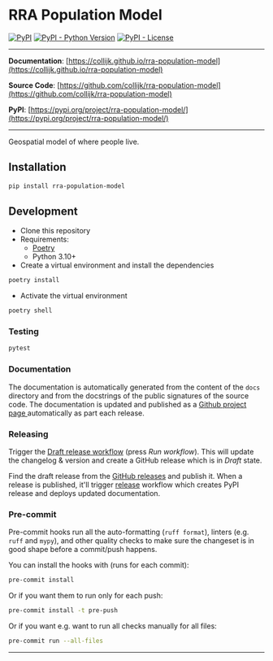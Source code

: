 # RRA Population Model

[![PyPI](https://img.shields.io/pypi/v/rra-population-model?style=flat-square)](https://pypi.python.org/pypi/rra-population-model/)
[![PyPI - Python Version](https://img.shields.io/pypi/pyversions/rra-population-model?style=flat-square)](https://pypi.python.org/pypi/rra-population-model/)
[![PyPI - License](https://img.shields.io/pypi/l/rra-population-model?style=flat-square)](https://pypi.python.org/pypi/rra-population-model/)

---

**Documentation**: [https://collijk.github.io/rra-population-model](https://collijk.github.io/rra-population-model)

**Source Code**: [https://github.com/collijk/rra-population-model](https://github.com/collijk/rra-population-model)

**PyPI**: [https://pypi.org/project/rra-population-model/](https://pypi.org/project/rra-population-model/)

---

Geospatial model of where people live.

## Installation

```sh
pip install rra-population-model
```

## Development

* Clone this repository
* Requirements:
  * [Poetry](https://python-poetry.org/)
  * Python 3.10+
* Create a virtual environment and install the dependencies

```sh
poetry install
```

* Activate the virtual environment

```sh
poetry shell
```

### Testing

```sh
pytest
```

### Documentation

The documentation is automatically generated from the content of the `docs` directory and from the docstrings
 of the public signatures of the source code. The documentation is updated and published as a [Github project page
 ](https://pages.github.com/) automatically as part each release.

### Releasing

Trigger the [Draft release workflow](https://github.com/collijk/rra-population-model/actions/workflows/draft_release.yml)
(press _Run workflow_). This will update the changelog & version and create a GitHub release which is in _Draft_ state.

Find the draft release from the
[GitHub releases](https://github.com/collijk/rra-population-model/releases) and publish it. When
 a release is published, it'll trigger [release](https://github.com/collijk/rra-population-model/blob/master/.github/workflows/release.yml) workflow which creates PyPI
 release and deploys updated documentation.

### Pre-commit

Pre-commit hooks run all the auto-formatting (`ruff format`), linters (e.g. `ruff` and `mypy`), and other quality
 checks to make sure the changeset is in good shape before a commit/push happens.

You can install the hooks with (runs for each commit):

```sh
pre-commit install
```

Or if you want them to run only for each push:

```sh
pre-commit install -t pre-push
```

Or if you want e.g. want to run all checks manually for all files:

```sh
pre-commit run --all-files
```

---
